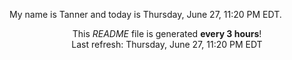 My name is Tanner and today is Thursday, June 27, 11:20 PM EDT.

<p align="center">This <i>README</i> file is generated <b>every 3 hours</b>!</br>Last refresh: Thursday, June 27, 11:20 PM EDT<br /></p>
